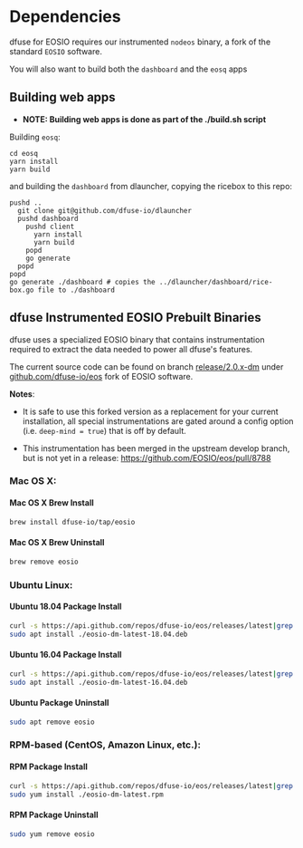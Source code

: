 # Dependencies

dfuse for EOSIO requires our instrumented `nodeos` binary, a fork
of the standard `EOSIO` software.

You will also want to build both the `dashboard` and the `eosq` apps

## Building web apps

* **NOTE: Building web apps is done as part of the ./build.sh script**

Building `eosq`:

```
cd eosq
yarn install
yarn build
```

and building the `dashboard` from dlauncher, copying the ricebox to this repo:

```
pushd ..
  git clone git@github.com/dfuse-io/dlauncher
  pushd dashboard
    pushd client
      yarn install
      yarn build
	popd
    go generate
  popd
popd
go generate ./dashboard # copies the ../dlauncher/dashboard/rice-box.go file to ./dashboard
```

## dfuse Instrumented EOSIO Prebuilt Binaries

dfuse uses a specialized EOSIO binary that contains instrumentation required
to extract the data needed to power all dfuse's features.

The current source code can be found on branch [release/2.0.x-dm](https://github.com/dfuse-io/eos/tree/release/2.0.x-dm)
under [github.com/dfuse-io/eos](https://github.com/dfuse-io/eos) fork of EOSIO software.

**Notes**:

* It is safe to use this forked version as a replacement for your current installation, all
  special instrumentations are gated around a config option (i.e. `deep-mind = true`) that is off by
  default.

* This instrumentation has been merged in the upstream develop branch,
  but is not yet in a release: https://github.com/EOSIO/eos/pull/8788

### Mac OS X:

#### Mac OS X Brew Install

```sh
brew install dfuse-io/tap/eosio
```

#### Mac OS X Brew Uninstall

```sh
brew remove eosio
```

### Ubuntu Linux:

#### Ubuntu 18.04 Package Install

```sh
curl -s https://api.github.com/repos/dfuse-io/eos/releases/latest|grep "browser_download_url.*18.04_amd64.deb"|cut -d : -f 2,3|tr -d \"|wget --show-progress -O ./eosio-dm-latest-18.04.deb -qi -
sudo apt install ./eosio-dm-latest-18.04.deb
```

#### Ubuntu 16.04 Package Install

```sh
curl -s https://api.github.com/repos/dfuse-io/eos/releases/latest|grep "browser_download_url.*16.04_amd64.deb"|cut -d : -f 2,3|tr -d \"|wget --show-progress -O ./eosio-dm-latest-16.04.deb -qi -
sudo apt install ./eosio-dm-latest-16.04.deb
```

#### Ubuntu Package Uninstall

```sh
sudo apt remove eosio
```

### RPM-based (CentOS, Amazon Linux, etc.):

#### RPM Package Install

```sh
curl -s https://api.github.com/repos/dfuse-io/eos/releases/latest|grep "browser_download_url.*.rpm"|cut -d : -f 2,3|tr -d \"|wget --show-progress -O ./eosio-dm-latest.rpm -qi -
sudo yum install ./eosio-dm-latest.rpm
```

#### RPM Package Uninstall

```sh
sudo yum remove eosio
```
